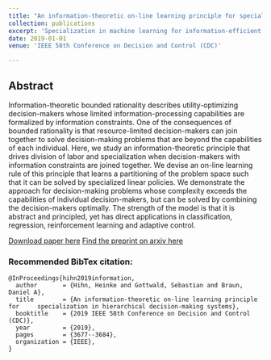 ```yaml
---
title: "An information-theoretic on-line learning principle for specialization in hierarchical decision-making systems"
collection: publications
excerpt: 'Specialization in machine learning for information-efficient decision-making.'
date: 2019-01-01
venue: 'IEEE 58th Conference on Decision and Control (CDC)'

---
```

## Abstract
Information-theoretic bounded rationality describes utility-optimizing decision-makers whose limited information-processing capabilities are formalized by information constraints. One of the consequences of bounded rationality is that resource-limited decision-makers can join together to solve decision-making problems that are beyond the capabilities of each individual. Here, we study an information-theoretic principle that drives division of labor and specialization when decision-makers with information constraints are joined together. We devise an on-line learning rule of this principle that learns a partitioning of the problem space such that it can be solved by specialized linear policies. We demonstrate the approach for decision-making problems whose complexity exceeds the capabilities of individual decision-makers, but can be solved by combining the decision-makers optimally. The strength of the model is that it is abstract and principled, yet has direct applications in classification, regression, reinforcement learning and adaptive control.

[Download paper here](https://ieeexplore.ieee.org/abstract/document/9029255)
[Find the preprint on arxiv here](https://arxiv.org/pdf/1907.11452.pdf)

### Recommended BibTex citation: 
    @InProceedings{hihn2019information,
      author       = {Hihn, Heinke and Gottwald, Sebastian and Braun, Daniel A},
      title        = {An information-theoretic on-line learning principle for     specialization in hierarchical decision-making systems},
      booktitle    = {2019 IEEE 58th Conference on Decision and Control (CDC)},
      year         = {2019},
      pages        = {3677--3684},
      organization = {IEEE},
    }